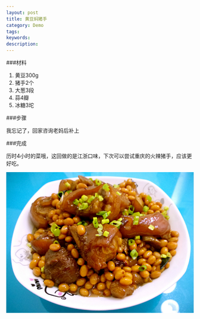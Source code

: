 ```yaml
---
layout: post
title: 黄豆焖猪手
category: Demo
tags: 
keywords: 
description: 
---
```


###材料

1. 黄豆300g
2. 猪手2个
3. 大葱3段
4. 蒜4瓣
5. 冰糖3坨

###步骤

我忘记了，回家咨询老妈后补上


###完成

历时4小时的菜哦，这回做的是江浙口味，下次可以尝试重庆的火辣猪手，应该更好吃。

![1](/public/img/food/pigtrotter.jpg)

